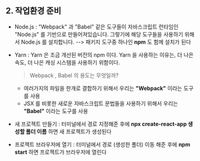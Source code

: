 
## 2. 작업환경 준비

- Node.js : "Webpack" 과 "Babel" 같은 도구들이 자바스크립트 런타임인 "Node.js" 를 기반으로 만들어져있습니다.
    그렇기에 해당 도구들을 사용하기 위해서 Node.js 를 설치합니다.  -->  패키지 도구중 하나인 **npm** 도 함께 설치가 된다

- Yarn : Yarn 은 조금 개선된 버전의 npm 이다. Yarn 을 사용하는 이유는, 더 나은 속도, 더 나은 캐싱 시스템을 사용하기 위함이다.

    > Webpack , Babel 의 용도는 무엇일까?
    - 여러가지의 파일을 한개로 결합하기 위해서 우리는 **"Webpack"** 이라는 도구를 사용
    - JSX 를 비롯한 새로운 자바스크립트 문법들을 사용하기 위해서 우리는 **"Babel"** 이라는 도구를 사용

- 새 프로젝트 만들기 : 터미널에서 경로 지정해준 후에 **npx create-react-app 생성할 폴더 이름** 하면 새 프로젝트가 생성된다

- 프로젝트 브라우저에 열기 : 터미널에서 경로 (생성한 폴더) 이동 해준 후에 **npm start** 하면 프로젝트가 브라우저에 열린다